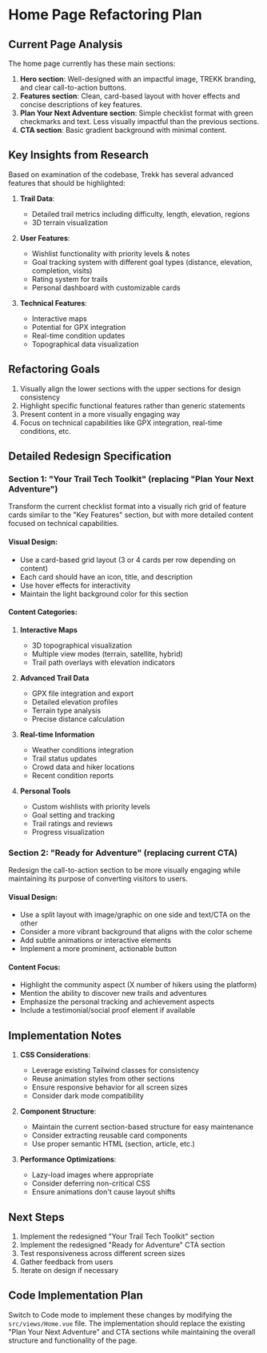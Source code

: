 # Home Page Refactoring Plan

## Current Page Analysis

The home page currently has these main sections:
1. **Hero section**: Well-designed with an impactful image, TREKK branding, and clear call-to-action buttons.
2. **Features section**: Clean, card-based layout with hover effects and concise descriptions of key features.
3. **Plan Your Next Adventure section**: Simple checklist format with green checkmarks and text. Less visually impactful than the previous sections.
4. **CTA section**: Basic gradient background with minimal content.

## Key Insights from Research

Based on examination of the codebase, Trekk has several advanced features that should be highlighted:

1. **Trail Data**:
   - Detailed trail metrics including difficulty, length, elevation, regions
   - 3D terrain visualization

2. **User Features**:
   - Wishlist functionality with priority levels & notes
   - Goal tracking system with different goal types (distance, elevation, completion, visits)
   - Rating system for trails
   - Personal dashboard with customizable cards

3. **Technical Features**:
   - Interactive maps
   - Potential for GPX integration
   - Real-time condition updates
   - Topographical data visualization

## Refactoring Goals

1. Visually align the lower sections with the upper sections for design consistency
2. Highlight specific functional features rather than generic statements
3. Present content in a more visually engaging way
4. Focus on technical capabilities like GPX integration, real-time conditions, etc.

## Detailed Redesign Specification

### Section 1: "Your Trail Tech Toolkit" (replacing "Plan Your Next Adventure")

Transform the current checklist format into a visually rich grid of feature cards similar to the "Key Features" section, but with more detailed content focused on technical capabilities.

#### Visual Design:
- Use a card-based grid layout (3 or 4 cards per row depending on content)
- Each card should have an icon, title, and description
- Use hover effects for interactivity
- Maintain the light background color for this section

#### Content Categories:
1. **Interactive Maps**
   - 3D topographical visualization
   - Multiple view modes (terrain, satellite, hybrid)
   - Trail path overlays with elevation indicators

2. **Advanced Trail Data**
   - GPX file integration and export
   - Detailed elevation profiles
   - Terrain type analysis
   - Precise distance calculation

3. **Real-time Information**
   - Weather conditions integration
   - Trail status updates
   - Crowd data and hiker locations
   - Recent condition reports

4. **Personal Tools**
   - Custom wishlists with priority levels
   - Goal setting and tracking
   - Trail ratings and reviews
   - Progress visualization

### Section 2: "Ready for Adventure" (replacing current CTA)

Redesign the call-to-action section to be more visually engaging while maintaining its purpose of converting visitors to users.

#### Visual Design:
- Use a split layout with image/graphic on one side and text/CTA on the other
- Consider a more vibrant background that aligns with the color scheme
- Add subtle animations or interactive elements
- Implement a more prominent, actionable button

#### Content Focus:
- Highlight the community aspect (X number of hikers using the platform)
- Mention the ability to discover new trails and adventures
- Emphasize the personal tracking and achievement aspects
- Include a testimonial/social proof element if available

## Implementation Notes

1. **CSS Considerations**:
   - Leverage existing Tailwind classes for consistency
   - Reuse animation styles from other sections
   - Ensure responsive behavior for all screen sizes
   - Consider dark mode compatibility

2. **Component Structure**:
   - Maintain the current section-based structure for easy maintenance
   - Consider extracting reusable card components
   - Use proper semantic HTML (section, article, etc.)

3. **Performance Optimizations**:
   - Lazy-load images where appropriate
   - Consider deferring non-critical CSS
   - Ensure animations don't cause layout shifts

## Next Steps

1. Implement the redesigned "Your Trail Tech Toolkit" section
2. Implement the redesigned "Ready for Adventure" CTA section
3. Test responsiveness across different screen sizes
4. Gather feedback from users
5. Iterate on design if necessary

## Code Implementation Plan

Switch to Code mode to implement these changes by modifying the `src/views/Home.vue` file. The implementation should replace the existing "Plan Your Next Adventure" and CTA sections while maintaining the overall structure and functionality of the page.